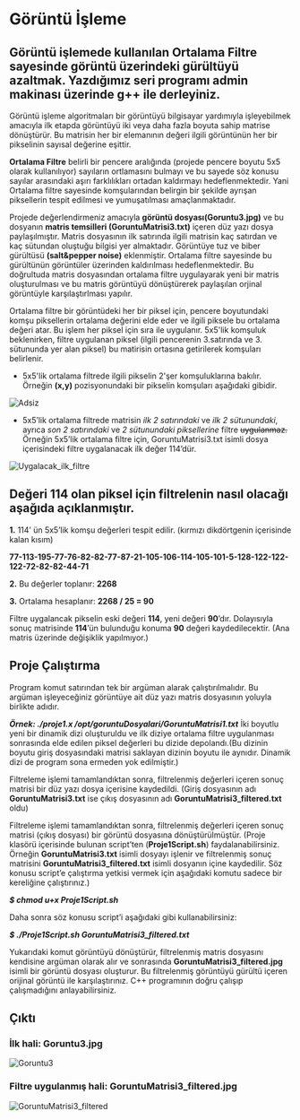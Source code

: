 # Görüntü İşleme
## Görüntü işlemede kullanılan Ortalama Filtre sayesinde görüntü üzerindeki gürültüyü azaltmak. Yazdığımız seri programı admin makinası üzerinde g++ ile derleyiniz.
Görüntü işleme algoritmaları bir görüntüyü bilgisayar yardımıyla işleyebilmek amacıyla ilk etapda görüntüyü iki veya daha fazla boyuta sahip matrise dönüştürür. Bu matrisin her bir elemanının değeri ilgili görüntünün her bir pikselinin sayısal değerine eşittir.

**Ortalama Filtre** belirli bir pencere aralığında (projede pencere boyutu 5x5 olarak kullanılıyor) sayıların ortlamasını bulmayı ve bu sayede söz konusu sayılar arasındaki aşırı farklılıkları ortadan kaldırmayı hedeflenmektedir. Yani Ortalama filtre sayesinde komşularından belirgin bir şekilde ayrışan piksellerin tespit edilmesi ve yumuşatılması amaçlanmaktadır.

Projede değerlendirmeniz amacıyla **görüntü dosyası(Goruntu3.jpg)** ve bu dosyanın **matris temsilleri (GoruntuMatrisi3.txt)** içeren düz yazı dosya paylaşılmıştır. Matris dosyasının ilk satırında ilgili matrisin kaç satırdan ve kaç sütundan oluştuğu bilgisi yer almaktadır. Görüntüye tuz ve biber gürültüsü **(salt&pepper noise)** eklenmiştir. Ortalama filtre sayesinde bu gürültünün görüntüler üzerinden kaldırılması hedeflenmektedir. Bu doğrultuda matris dosyasından ortalama filtre uygulayarak yeni bir matris oluşturulması ve bu matris görüntüyü dönüştürerek paylaşılan orjinal görüntüyle karşılaştırlması  yapılır.

Ortalama filtre bir görüntüdeki her bir piksel için, pencere boyutundaki komşu piksellerin ortalama değerini elde eder ve ilgili piksele bu ortalama değeri atar. Bu işlem her piksel için sıra ile uygulanır. 5x5'lik komşuluk beklenirken, filtre uygulanan piksel (ilgili pencerenin 3.satırında ve 3. sütununda yer alan piksel) bu matirisin ortasına getirilerek komşuları belirlenir.

- 5x5'lik ortalama filtrede ilgili pikselin 2'şer komşuluklarına bakılır. Örneğin **(x,y)** pozisyonundaki bir pikselin komşuları aşağıdaki gibidir.

![Adsiz](https://user-images.githubusercontent.com/66306220/86360991-da701800-bc7b-11ea-90c1-a99628520c83.jpg)

- 5x5’lik ortalama filtrede matrisin *ilk 2 satırındaki* ve *ilk 2 sütunundaki*, ayrıca *son 2 satırındaki* ve *2 sütunundaki piksellerine* filtre ~~uygulanmaz.~~ Örneğin 5x5’lik ortalama filtre için, GoruntuMatrisi3.txt isimli dosya içerisindeki filtre uygalanacak ilk değer 114’dür.

![Uygalacak_ilk_filtre](https://user-images.githubusercontent.com/66306220/86361999-5159e080-bc7d-11ea-888e-689484bd3951.png)

## Değeri 114 olan piksel için filtrelenin nasıl olacağı aşağıda açıklanmıştır.

**1.**	114’ ün 5x5’lik komşu değerleri tespit edilir. (kırmızı dikdörtgenin içerisinde kalan kısım)

**77-113-195-77-76-82-82-77-87-21-105-106-114-105-101-5-128-122-122-122-72-82-82-44-71**

**2.**	Bu değerler toplanır: **2268**

**3.**  Ortalama hesaplanır: **2268 / 25 = 90**

Filtre uygalancak pikselin eski değeri **114**, yeni değeri **90**’dır. Dolayısıyla sonuç matrisinde **114**’ün bulunduğu konuma **90** değeri kaydedilecektir. (Ana matris üzerinde değişiklik yapılmıyor.)

## Proje Çalıştırma
Program komut satırından tek bir argüman alarak çalıştırılmalıdır. Bu argüman işleyeceğiniz görüntüye ait düz yazı matris dosyasının yoluyla birlikte adıdır.

***Örnek: ./proje1.x     /opt/goruntuDosyalari/GoruntuMatrisi1.txt***
İki boyutlu yeni bir dinamik dizi oluşturuldu ve ilk diziye ortalama filtre uygulanması sonrasında elde edilen piksel değerleri bu dizide depolandı.(Bu dizinin boyutu giriş dosyasındaki matrisi saklayan dizinin boyutu ile aynıdır. Dinamik dizi de program sona ermeden yok edilmiştir.)

Filtreleme işlemi tamamlandıktan sonra, filtrelenmiş değerleri içeren sonuç matrisi bir düz yazı dosya içerisine kaydedildi. (Giriş dosyasının adı **GoruntuMatrisi3.txt** ise çıkış dosyasının adı **GoruntuMatrisi3_filtered.txt** oldu)

Filtreleme işlemi tamamlandıktan sonra, filtrelenmiş değerleri içeren sonuç matrisi (çıkış dosyası) bir görüntü dosyasına dönüştürülmüştür. (Proje klasörü içerisinde bulunan script’ten (**Proje1Script.sh**) faydalanabilirsiniz. Örneğin **GoruntuMatrisi3.txt** isimli dosyayı işlenir ve filtrelenmiş sonuç matrisini **GoruntuMatrisi3_filtered.txt** isimli dosyanın içine kaydedilir. Söz konusu script’e çalıştırma yetkisi vermek için aşağıdaki komutu sadece bir kereliğine çalıştırınız.)

***$ chmod u+x Proje1Script.sh***

Daha sonra söz konusu script’i aşağıdaki gibi kullanabilirsiniz:

***$ ./Proje1Script.sh  GoruntuMatrisi3_filtered.txt***

Yukarıdaki komut görüntüyü dönüştürür, filtrelenmiş matris dosyasını kendisine argüman olarak alır ve sonrasında **GoruntuMatrisi3_filtered.jpg** isimli bir görüntü dosyası oluşturur. Bu filtrelenmiş görüntüyü gürültü içeren orijinal görüntü ile karşılaştırınız. C++ programının doğru çalışıp çalışmadığını anlayabilirsiniz.

## Çıktı

### İlk hali: Goruntu3.jpg

![Goruntu3](https://user-images.githubusercontent.com/66306220/86370508-83247480-bc88-11ea-9001-18b27633f8a7.jpg)

### Filtre uygulanmış hali: GoruntuMatrisi3_filtered.jpg

![GoruntuMatrisi3_filtered](https://user-images.githubusercontent.com/66306220/86370482-7b64d000-bc88-11ea-9112-82c9b6219718.jpg)

